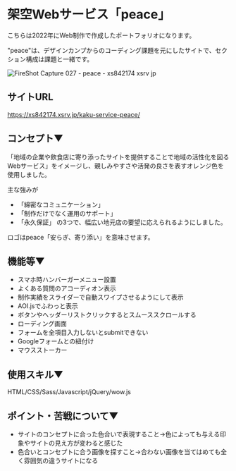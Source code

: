 # 架空Webサービス「peace」
こちらは2022年にWeb制作で作成したポートフォリオになります。

"peace"は、デザインカンプからのコーディング課題を元にしたサイトで、セクション構成は課題と一緒です。

![FireShot Capture 027 - peace - xs842174 xsrv jp](https://github.com/user-attachments/assets/76bfbc18-7746-4709-9a61-ea6538dcfeb6)

## サイトURL
https://xs842174.xsrv.jp/kaku-service-peace/

## コンセプト▼
「地域の企業や飲食店に寄り添ったサイトを提供することで地域の活性化を図るWebサービス」をイメージし、親しみやすさや活発の良さを表すオレンジ色を使用しました。

主な強みが
- 「綿密なコミュニケーション」
- 「制作だけでなく運用のサポート」
- 「永久保証」
の3つで、幅広い地元店の要望に応えられるようにしました。

ロゴはpeace「安らぎ、寄り添い」を意味させます。

## 機能等▼
- スマホ時ハンバーガーメニュー設置
- よくある質問のアコーディオン表示
- 制作実績をスライダーで自動スワイプさせるようにして表示
- AOI.jsでふわっと表示
- ボタンやヘッダーリストクリックするとスムーススクロールする
- ローディング画面
- フォームを全項目入力しないとsubmitできない
- Googleフォームとの紐付け
- マウスストーカー

## 使用スキル▼
HTML/CSS/Sass/Javascript/jQuery/wow.js

## ポイント・苦戦について▼
- サイトのコンセプトに合った色合いで表現すること→色によっても与える印象やサイトの見え方が変わると感じた
- 色合いとコンセプトに合う画像を探すこと→合わない画像を当てはめても全く雰囲気の違うサイトになる
